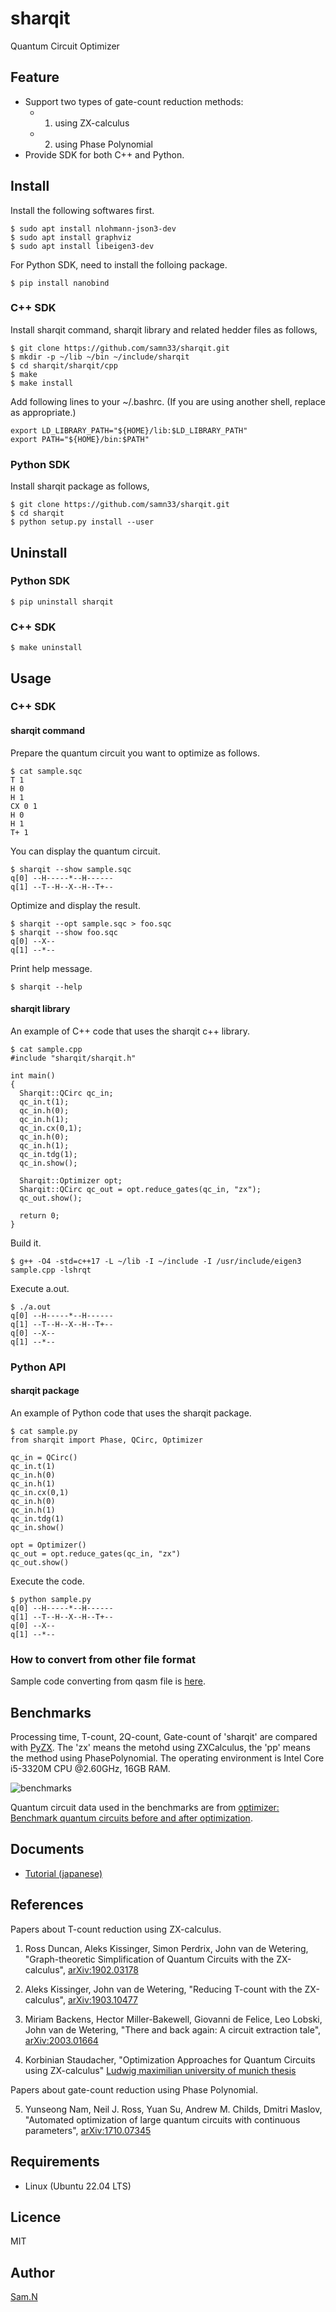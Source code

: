 sharqit
=======

Quantum Circuit Optimizer

## Feature

- Support two types of gate-count reduction methods:
	- 1) using ZX-calculus
	- 2) using Phase Polynomial
- Provide SDK for both C++ and Python.

## Install

Install the following softwares first.

    $ sudo apt install nlohmann-json3-dev 
	$ sudo apt install graphviz
	$ sudo apt install libeigen3-dev

For Python SDK, need to install the folloing package.

    $ pip install nanobind

### C++ SDK

Install sharqit command, sharqit library and related hedder files as follows,

    $ git clone https://github.com/samn33/sharqit.git
    $ mkdir -p ~/lib ~/bin ~/include/sharqit
    $ cd sharqit/sharqit/cpp
    $ make
    $ make install

Add following lines to your ~/.bashrc. (If you are using another shell, replace as appropriate.)

    export LD_LIBRARY_PATH="${HOME}/lib:$LD_LIBRARY_PATH"
    export PATH="${HOME}/bin:$PATH"

### Python SDK

Install sharqit package as follows,

    $ git clone https://github.com/samn33/sharqit.git
    $ cd sharqit
    $ python setup.py install --user


## Uninstall

### Python SDK

    $ pip uninstall sharqit

### C++ SDK

    $ make uninstall


## Usage

### C++ SDK

#### sharqit command

Prepare the quantum circuit you want to optimize as follows.

    $ cat sample.sqc
    T 1
    H 0
    H 1
    CX 0 1
    H 0
    H 1
    T+ 1

You can display the quantum circuit.

    $ sharqit --show sample.sqc
	q[0] --H-----*--H------
	q[1] --T--H--X--H--T+--

Optimize and display the result.

    $ sharqit --opt sample.sqc > foo.sqc
    $ sharqit --show foo.sqc
    q[0] --X--
    q[1] --*--

Print help message.

    $ sharqit --help

#### sharqit library

An example of C++ code that uses the sharqit c++ library.

    $ cat sample.cpp
    #include "sharqit/sharqit.h"
        
    int main()
    {
      Sharqit::QCirc qc_in;
      qc_in.t(1);
      qc_in.h(0);
      qc_in.h(1);
      qc_in.cx(0,1);
      qc_in.h(0);
      qc_in.h(1);
      qc_in.tdg(1);
      qc_in.show();
    
      Sharqit::Optimizer opt;
      Sharqit::QCirc qc_out = opt.reduce_gates(qc_in, "zx");
      qc_out.show();
        
      return 0;
    }

Build it.

    $ g++ -O4 -std=c++17 -L ~/lib -I ~/include -I /usr/include/eigen3 sample.cpp -lshrqt

Execute a.out.

    $ ./a.out
    q[0] --H-----*--H------
    q[1] --T--H--X--H--T+--
    q[0] --X--
    q[1] --*--

### Python API

#### sharqit package

An example of Python code that uses the sharqit package.

    $ cat sample.py
    from sharqit import Phase, QCirc, Optimizer
    
    qc_in = QCirc()
    qc_in.t(1)
    qc_in.h(0)
    qc_in.h(1)
    qc_in.cx(0,1)
    qc_in.h(0)
    qc_in.h(1)
    qc_in.tdg(1)
    qc_in.show()
    
    opt = Optimizer()
    qc_out = opt.reduce_gates(qc_in, "zx")
    qc_out.show()

Execute the code.

    $ python sample.py
    q[0] --H-----*--H------
    q[1] --T--H--X--H--T+--
    q[0] --X--
    q[1] --*--

### How to convert from other file format

Sample code converting from qasm file is [here](benchmarks/qasm_to_sqc.py).


## Benchmarks

Processing time, T-count, 2Q-count, Gate-count of 'sharqit' are compared with [PyZX](https://github.com/Quantomatic/pyzx). The 'zx' means the metohd using ZXCalculus, the 'pp' means the method using PhasePolynomial. The operating environment is Intel Core i5-3320M CPU @2.60GHz, 16GB RAM.

![benchmarks](/benchmarks/plot.png)

Quantum circuit data used in the benchmarks are from [optimizer: Benchmark quantum circuits before and after optimization](https://github.com/njross/optimizer).


## Documents

- [Tutorial (japanese)](doc/tutorial/jp/main.md)


## References

Papers about T-count reduction using ZX-calculus.

1. Ross Duncan, Aleks Kissinger, Simon Perdrix, John van de Wetering,
"Graph-theoretic Simplification of Quantum Circuits with the ZX-calculus",
[arXiv:1902.03178](https://arxiv.org/abs/1902.03178)

2. Aleks Kissinger, John van de Wetering,
"Reducing T-count with the ZX-calculus",
[arXiv:1903.10477](https://arxiv.org/abs/1903.10477)

3. Miriam Backens, Hector Miller-Bakewell, Giovanni de Felice, Leo Lobski, John van de Wetering,
"There and back again: A circuit extraction tale",
[arXiv:2003.01664](https://arxiv.org/abs/2003.01664)

4. Korbinian Staudacher,
"Optimization Approaches for Quantum Circuits using ZX-calculus"
[Ludwig maximilian university of munich thesis](https://www.mnm-team.org/pub/Diplomarbeiten/stau21/PDF-Version/stau21.pdf)

Papers about gate-count reduction using Phase Polynomial.

5. Yunseong Nam, Neil J. Ross, Yuan Su, Andrew M. Childs, Dmitri Maslov,
"Automated optimization of large quantum circuits with continuous parameters",
[arXiv:1710.07345](https://arxiv.org/abs/1710.07345)


## Requirements

- Linux (Ubuntu 22.04 LTS)


## Licence

MIT


## Author

[Sam.N](http://github.com/samn33)
